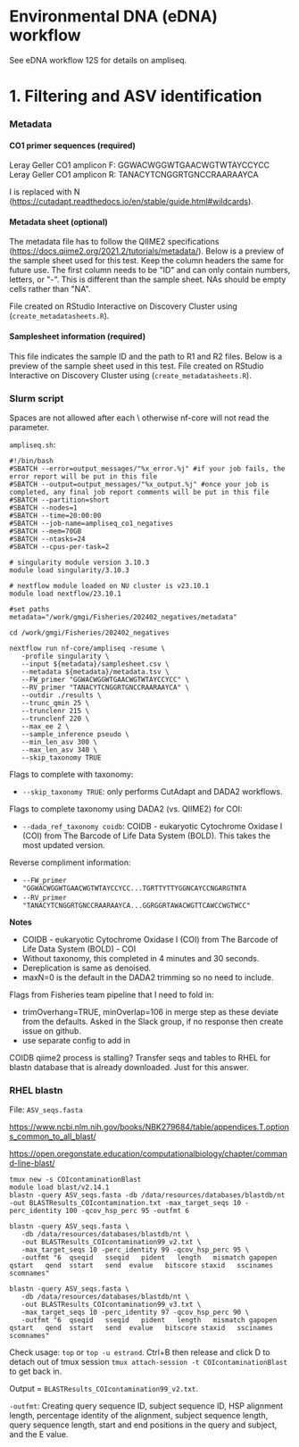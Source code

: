 # Environmental DNA (eDNA) workflow 

See eDNA workflow 12S for details on ampliseq. 

# 1. Filtering and ASV identification

### Metadata 

#### CO1 primer sequences (required)

Leray Geller CO1 amplicon F: GGWACWGGWTGAACWGTWTAYCCYCC  
Leray Geller CO1 amplicon R: TANACYTCNGGRTGNCCRAARAAYCA 

I is replaced with N (https://cutadapt.readthedocs.io/en/stable/guide.html#wildcards). 


#### Metadata sheet (optional) 

The metadata file has to follow the QIIME2 specifications (https://docs.qiime2.org/2021.2/tutorials/metadata/). Below is a preview of the sample sheet used for this test. Keep the column headers the same for future use. The first column needs to be "ID" and can only contain numbers, letters, or "-". This is different than the sample sheet. NAs should be empty cells rather than "NA". 

File created on RStudio Interactive on Discovery Cluster using (`create_metadatasheets.R`).  

#### Samplesheet information (required)

This file indicates the sample ID and the path to R1 and R2 files. Below is a preview of the sample sheet used in this test. File created on RStudio Interactive on Discovery Cluster using (`create_metadatasheets.R`).  

### Slurm script 

Spaces are not allowed after each \ otherwise nf-core will not read the parameter. 

`ampliseq.sh`:

```
#!/bin/bash
#SBATCH --error=output_messages/"%x_error.%j" #if your job fails, the error report will be put in this file
#SBATCH --output=output_messages/"%x_output.%j" #once your job is completed, any final job report comments will be put in this file
#SBATCH --partition=short
#SBATCH --nodes=1
#SBATCH --time=20:00:00
#SBATCH --job-name=ampliseq_co1_negatives
#SBATCH --mem=70GB
#SBATCH --ntasks=24
#SBATCH --cpus-per-task=2

# singularity module version 3.10.3
module load singularity/3.10.3

# nextflow module loaded on NU cluster is v23.10.1
module load nextflow/23.10.1

#set paths 
metadata="/work/gmgi/Fisheries/202402_negatives/metadata" 

cd /work/gmgi/Fisheries/202402_negatives

nextflow run nf-core/ampliseq -resume \
   -profile singularity \
   --input ${metadata}/samplesheet.csv \
   --metadata ${metadata}/metadata.tsv \
   --FW_primer "GGWACWGGWTGAACWGTWTAYCCYCC" \
   --RV_primer "TANACYTCNGGRTGNCCRAARAAYCA" \
   --outdir ./results \
   --trunc_qmin 25 \
   --trunclenr 215 \
   --trunclenf 220 \
   --max_ee 2 \
   --sample_inference pseudo \
   --min_len_asv 300 \
   --max_len_asv 340 \
   --skip_taxonomy TRUE
```

Flags to complete with taxonomy: 
- `--skip_taxonomy TRUE`: only performs CutAdapt and DADA2 workflows.  

Flags to complete taxonomy using DADA2 (vs. QIIME2) for COI:  
- `--dada_ref_taxonomy coidb`: COIDB - eukaryotic Cytochrome Oxidase I (COI) from The Barcode of Life Data System (BOLD). This takes the most updated version. 

Reverse compliment information:  
- `--FW_primer "GGWACWGGWTGAACWGTWTAYCCYCC...TGRTTYTTYGGNCAYCCNGARGTNTA`  
- `--RV_primer "TANACYTCNGGRTGNCCRAARAAYCA...GGRGGRTAWACWGTTCAWCCWGTWCC"`


**Notes**  
- COIDB - eukaryotic Cytochrome Oxidase I (COI) from The Barcode of Life Data System (BOLD) - COI
- Without taxonomy, this completed in 4 minutes and 30 seconds. 
- Dereplication is same as denoised.   
- maxN=0 is the default in the DADA2 trimming so no need to include. 

Flags from Fisheries team pipeline that I need to fold in:
- trimOverhang=TRUE, minOverlap=106 in merge step as these deviate from the defaults. Asked in the Slack group, if no response then create issue on github. 
- use separate config to add in

COIDB qiime2 process is stalling? Transfer seqs and tables to RHEL for blastn database that is already downloaded. Just for this answer. 

### RHEL blastn

File: `ASV_seqs.fasta` 

https://www.ncbi.nlm.nih.gov/books/NBK279684/table/appendices.T.options_common_to_all_blast/

https://open.oregonstate.education/computationalbiology/chapter/command-line-blast/

```
tmux new -s COIcontaminationBlast
module load blast/v2.14.1
blastn -query ASV_seqs.fasta -db /data/resources/databases/blastdb/nt -out BLASTResults_COIcontamination.txt -max_target_seqs 10 -perc_identity 100 -qcov_hsp_perc 95 -outfmt 6

blastn -query ASV_seqs.fasta \
   -db /data/resources/databases/blastdb/nt \
   -out BLASTResults_COIcontamination99_v2.txt \
   -max_target_seqs 10 -perc_identity 99 -qcov_hsp_perc 95 \
   -outfmt "6  qseqid   sseqid   pident   length   mismatch gapopen  qstart   qend  sstart   send  evalue   bitscore staxid   sscinames   scomnames"

blastn -query ASV_seqs.fasta \
   -db /data/resources/databases/blastdb/nt \
   -out BLASTResults_COIcontamination99_v3.txt \
   -max_target_seqs 10 -perc_identity 97 -qcov_hsp_perc 90 \
   -outfmt "6  qseqid   sseqid   pident   length   mismatch gapopen  qstart   qend  sstart   send  evalue   bitscore staxid   sscinames   scomnames"
```

Check usage: `top` or `top -u estrand`. 
Ctrl+B then release and click D to detach out of tmux session 
`tmux attach-session -t COIcontaminationBlast` to get back in.

Output = `BLASTResults_COIcontamination99_v2.txt`. 

`-outfmt`: Creating query sequence ID, subject sequence ID, HSP alignment length, percentage identity of the alignment, subject sequence length, query sequence length, start and end positions in the query and subject, and the E value.